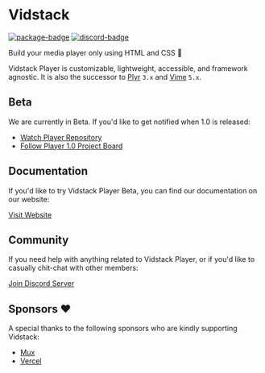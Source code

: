 # Vidstack

[![package-badge]][package]
[![discord-badge]][discord]

Build your media player only using HTML and CSS 🐼

Vidstack Player is customizable, lightweight, accessible, and framework agnostic. It is also the successor to [Plyr][plyr] `3.x` and [Vime][vime] `5.x`.

## Beta

We are currently in Beta. If you'd like to get notified when 1.0 is released:

- [Watch Player Repository](https://github.com/vidstack/player)
- [Follow Player 1.0 Project Board](https://github.com/vidstack/player/projects/1)

## Documentation

If you'd like to try Vidstack Player Beta, you can find our documentation on our website:

[Visit Website][website]

## Community

If you need help with anything related to Vidstack Player, or if you'd like to casually chit-chat with other members:

[Join Discord Server][discord]

## Sponsors ❤️

A special thanks to the following sponsors who are kindly supporting Vidstack:

- [Mux](https://www.mux.com/)
- [Vercel](https://vercel.com/)

[vime]: https://github.com/vime-js/vime
[plyr]: https://github.com/sampotts/plyr
[discord]: https://discord.com/invite/7RGU7wvsu9
[website]: https://www.vidstack.io/
[package]: https://www.npmjs.com/package/vidstack
[package-badge]: https://img.shields.io/npm/v/vidstack
[discord]: https://discord.com/invite/7RGU7wvsu9
[discord-badge]: https://img.shields.io/discord/742612686679965696?color=%235865F2&label=%20&logo=discord&logoColor=white
